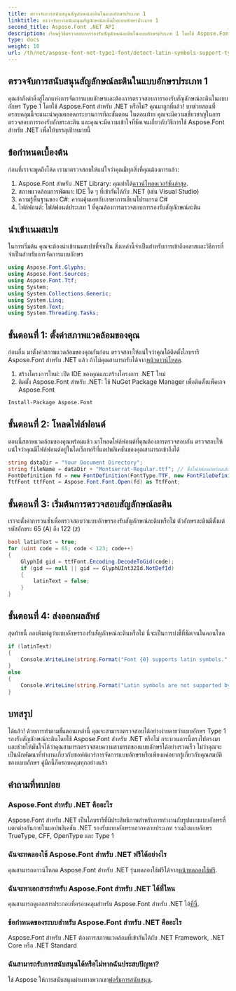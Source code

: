 ```yaml
---
title: ตรวจจับการสนับสนุนสัญลักษณ์ละตินในแบบอักษรประเภท 1
linktitle: ตรวจจับการสนับสนุนสัญลักษณ์ละตินในแบบอักษรประเภท 1
second_title: Aspose.Font .NET API
description: เรียนรู้วิธีตรวจสอบการรองรับสัญลักษณ์ละตินในแบบอักษรประเภท 1 โดยใช้ Aspose.Font สำหรับ .NET ปฏิบัติตามคำแนะนำทีละขั้นตอนของเราเพื่อวิธีแก้ปัญหาที่รวดเร็วและมีประสิทธิภาพ
type: docs
weight: 10
url: /th/net/aspose-font-net-type1-font/detect-latin-symbols-support-type1-fonts/
---
```

## ตรวจจับการสนับสนุนสัญลักษณ์ละตินในแบบอักษรประเภท 1
คุณกำลังดำดิ่งสู่โลกแห่งการจัดการแบบอักษรและต้องการตรวจสอบการรองรับสัญลักษณ์ละตินในแบบอักษร Type 1 โดยใช้ Aspose.Font สำหรับ .NET หรือไม่? คุณมาถูกที่แล้ว! บทช่วยสอนที่ครอบคลุมนี้จะแนะนำคุณตลอดกระบวนการทีละขั้นตอน ในตอนท้าย คุณจะมีความเชี่ยวชาญในการตรวจสอบการรองรับอักขระละติน และคุณจะมีความเข้าใจที่ชัดเจนเกี่ยวกับวิธีการใช้ Aspose.Font สำหรับ .NET เพื่อให้บรรลุเป้าหมายนี้
## ข้อกำหนดเบื้องต้น
ก่อนที่เราจะพูดถึงโค้ด เรามาตรวจสอบให้แน่ใจว่าคุณมีทุกสิ่งที่คุณต้องการแล้ว:
1.  Aspose.Font สำหรับ .NET Library: คุณทำได้[ดาวน์โหลดเวอร์ชันล่าสุด](https://releases.aspose.com/font/net/).
2. สภาพแวดล้อมการพัฒนา: IDE ใด ๆ ที่เข้ากันได้กับ .NET (เช่น Visual Studio)
3. ความรู้พื้นฐานของ C#: ความคุ้นเคยกับภาษาการเขียนโปรแกรม C#
4. ไฟล์ฟอนต์: ไฟล์ฟอนต์ประเภท 1 ที่คุณต้องการตรวจสอบการรองรับสัญลักษณ์ละติน
## นำเข้าเนมสเปซ
ในการเริ่มต้น คุณจะต้องนำเข้าเนมสเปซที่จำเป็น สิ่งเหล่านี้จำเป็นสำหรับการเข้าถึงคลาสและวิธีการที่จำเป็นสำหรับการจัดการแบบอักษร
```csharp
using Aspose.Font.Glyphs;
using Aspose.Font.Sources;
using Aspose.Font.Ttf;
using System;
using System.Collections.Generic;
using System.Linq;
using System.Text;
using System.Threading.Tasks;
```
## ขั้นตอนที่ 1: ตั้งค่าสภาพแวดล้อมของคุณ
 ก่อนอื่น มาตั้งค่าสภาพแวดล้อมของคุณกันก่อน ตรวจสอบให้แน่ใจว่าคุณได้ติดตั้งไลบรารี Aspose.Font สำหรับ .NET แล้ว ถ้าไม่คุณสามารถรับได้จาก[หน้าดาวน์โหลด](https://releases.aspose.com/font/net/).
1. สร้างโครงการใหม่: เปิด IDE ของคุณและสร้างโครงการ .NET ใหม่
2. ติดตั้ง Aspose.Font สำหรับ .NET: ใช้ NuGet Package Manager เพื่อติดตั้งแพ็คเกจ Aspose.Font
```bash
Install-Package Aspose.Font
```
## ขั้นตอนที่ 2: โหลดไฟล์ฟอนต์
ตอนนี้สภาพแวดล้อมของคุณพร้อมแล้ว มาโหลดไฟล์ฟอนต์ที่คุณต้องการตรวจสอบกัน ตรวจสอบให้แน่ใจว่าคุณมีไฟล์ฟอนต์อยู่ในไดเร็กทอรีที่แอปพลิเคชันของคุณสามารถเข้าถึงได้
```csharp
string dataDir = "Your Document Directory";
string fileName = dataDir + "Montserrat-Regular.ttf"; // ชื่อไฟล์ฟอนต์พร้อมเส้นทางแบบเต็ม
FontDefinition fd = new FontDefinition(FontType.TTF, new FontFileDefinition("ttf", new FileSystemStreamSource(fileName)));
TtfFont ttfFont = Aspose.Font.Font.Open(fd) as TtfFont;
```
## ขั้นตอนที่ 3: เริ่มต้นการตรวจสอบสัญลักษณ์ละติน
เราจะตั้งค่าการวนซ้ำเพื่อตรวจสอบว่าแบบอักษรรองรับสัญลักษณ์ละตินหรือไม่ ตัวอักษรละตินมีตั้งแต่รหัสอักขระ 65 (A) ถึง 122 (z)
```csharp
bool latinText = true;
for (uint code = 65; code < 123; code++)
{
    GlyphId gid = ttfFont.Encoding.DecodeToGid(code);
    if (gid == null || gid == GlyphUInt32Id.NotDefId)
    {
        latinText = false;
    }
}
```
## ขั้นตอนที่ 4: ส่งออกผลลัพธ์
สุดท้ายนี้ ลองพิมพ์ดูว่าแบบอักษรรองรับสัญลักษณ์ละตินหรือไม่ นี่จะเป็นการบ่งชี้ที่ชัดเจนในคอนโซล
```csharp
if (latinText)
{
    Console.WriteLine(string.Format("Font {0} supports latin symbols.", ttfFont.FontName));
}
else
{
    Console.WriteLine(string.Format("Latin symbols are not supported by font {0}.", ttfFont.FontName));
}
```
## บทสรุป
ได้แล้ว! ด้วยการทำตามขั้นตอนเหล่านี้ คุณจะสามารถตรวจสอบได้อย่างง่ายดายว่าแบบอักษร Type 1 รองรับสัญลักษณ์ละตินโดยใช้ Aspose.Font สำหรับ .NET หรือไม่ กระบวนการนี้ตรงไปตรงมาและช่วยให้มั่นใจได้ว่าคุณสามารถตรวจสอบความสามารถของแบบอักษรได้อย่างรวดเร็ว ไม่ว่าคุณจะเป็นนักพัฒนาที่ทำงานเกี่ยวกับซอฟต์แวร์การจัดการแบบอักษรหรือเพียงแค่อยากรู้เกี่ยวกับคุณสมบัติของแบบอักษร คู่มือนี้ก็ครอบคลุมทุกอย่างแล้ว
## คำถามที่พบบ่อย
###  Aspose.Font สำหรับ .NET คืออะไร
Aspose.Font สำหรับ .NET เป็นไลบรารีที่มีประสิทธิภาพสำหรับการทำงานกับรูปแบบแบบอักษรที่แตกต่างกันภายในแอปพลิเคชัน .NET รองรับแบบอักษรหลากหลายประเภท รวมถึงแบบอักษร TrueType, CFF, OpenType และ Type 1
### ฉันจะทดลองใช้ Aspose.Font สำหรับ .NET ฟรีได้อย่างไร
 คุณสามารถดาวน์โหลด Aspose.Font สำหรับ .NET รุ่นทดลองใช้ฟรีได้จาก[หน้าทดลองใช้ฟรี](https://releases.aspose.com/).
### ฉันจะหาเอกสารสำหรับ Aspose.Font สำหรับ .NET ได้ที่ไหน
คุณสามารถดูเอกสารประกอบที่ครอบคลุมสำหรับ Aspose.Font สำหรับ .NET ได้[ที่นี่](https://reference.aspose.com/font/net/).
### ข้อกำหนดของระบบสำหรับ Aspose.Font สำหรับ .NET คืออะไร
Aspose.Font สำหรับ .NET ต้องการสภาพแวดล้อมที่เข้ากันได้กับ .NET Framework, .NET Core หรือ .NET Standard
### ฉันสามารถรับการสนับสนุนได้หรือไม่หากฉันประสบปัญหา?
 ใช่ Aspose ให้การสนับสนุนผ่านทางพวกเขา[ฟอรั่มการสนับสนุน](https://forum.aspose.com/c/font/41).